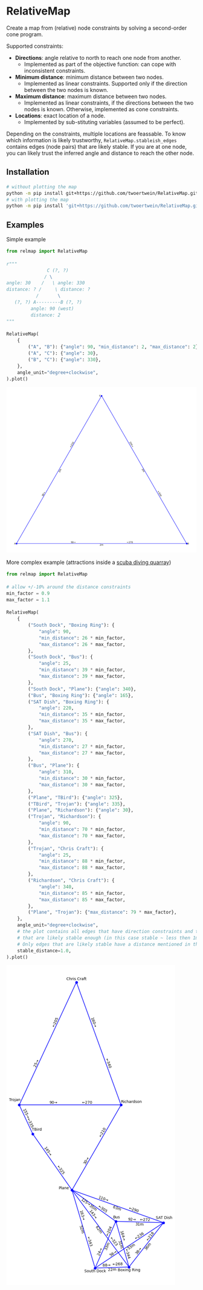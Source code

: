 # RelativeMap

Create a map from (relative) node constraints by solving a second-order cone program.

Supported constraints:

- **Directions**: angle relative to north to reach one node from another.
  - Implemented as part of the objective function: can cope with inconsistent constraints.
- **Minimum distance**: minimum distance between two nodes.
  - Implemented as linear constraints. Supported only if the direction between the two nodes is known.
- **Maximum distance**: maximum distance between two nodes.
  - Implemented as linear constraints, if the directions between the two nodes is known. Otherwise, implemented as cone constraints.
- **Locations**: exact location of a node.
  - Implemented by sub-stituting variables (assumed to be perfect).

Depending on the constraints, multiple locations are feassable. To know which information is likely trustworthy, `RelativeMap.stableish_edges` contains edges (node pairs) that are likely stable. If you are at one node, you can likely trust the inferred angle and distance to reach the other node.

## Installation

```sh
# without plotting the map
python -m pip install git+https://github.com/twoertwein/RelativeMap.git
# with plotting the map
python -m pip install 'git+https://github.com/twoertwein/RelativeMap.git#relmap[plot]'
```
## Examples

Simple example
```py
from relmap import RelativeMap

r"""
               C (?, ?)
              / \
angle: 30    /   \ angle: 330
distance: ? /     \ distance: ?
           /       \
   (?, ?) A---------B (?, ?)
         angle: 90 (west)
         distance: 2
"""

RelativeMap(
    {
        ("A", "B"): {"angle": 90, "min_distance": 2, "max_distance": 2},
        ("A", "C"): {"angle": 30},
        ("B", "C"): {"angle": 330},
    },
    angle_unit="degree+clockwise",
).plot()
```

![simple example map](./media/example.png)

More complex example (attractions inside a [scuba diving quarray](https://sites.google.com/view/crustys-quarry/home))
```py
from relmap import RelativeMap

# allow +/-10% around the distance constraints
min_factor = 0.9
max_factor = 1.1

RelativeMap(
    {
        ("South Dock", "Boxing Ring"): {
            "angle": 90,
            "min_distance": 26 * min_factor,
            "max_distance": 26 * max_factor,
        },
        ("South Dock", "Bus"): {
            "angle": 25,
            "min_distance": 39 * min_factor,
            "max_distance": 39 * max_factor,
        },
        ("South Dock", "Plane"): {"angle": 340},
        ("Bus", "Boxing Ring"): {"angle": 165},
        ("SAT Dish", "Boxing Ring"): {
            "angle": 220,
            "min_distance": 35 * min_factor,
            "max_distance": 35 * max_factor,
        },
        ("SAT Dish", "Bus"): {
            "angle": 270,
            "min_distance": 27 * min_factor,
            "max_distance": 27 * max_factor,
        },
        ("Bus", "Plane"): {
            "angle": 310,
            "min_distance": 30 * min_factor,
            "max_distance": 30 * max_factor,
        },
        ("Plane", "TBird"): {"angle": 325},
        ("TBird", "Trojan"): {"angle": 335},
        ("Plane", "Richardson"): {"angle": 30},
        ("Trojan", "Richardson"): {
            "angle": 90,
            "min_distance": 70 * min_factor,
            "max_distance": 70 * max_factor,
        },
        ("Trojan", "Chris Craft"): {
            "angle": 25,
            "min_distance": 88 * min_factor,
            "max_distance": 88 * max_factor,
        },
        ("Richardson", "Chris Craft"): {
            "angle": 340,
            "min_distance": 85 * min_factor,
            "max_distance": 85 * max_factor,
        },
        ("Plane", "Trojan"): {"max_distance": 79 * max_factor},
    },
    angle_unit="degree+clockwise",
    # the plot contains all edges that have direction constraints and those
    # that are likely stable enough (in this case stable ~ less then 1m of movement).
    # Only edges that are likely stable have a distance mentioned in the plot
    stable_distance=1.0,
).plot()
```

![more complex example map](./media/crustys.png)
